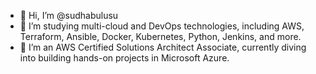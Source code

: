 - 👋 Hi, I’m @sudhabulusu
- 👀 I’m studying multi-cloud and DevOps technologies, including AWS, Terraform, Ansible, Docker, Kubernetes, Python, Jenkins, and more.
-  🌱 I’m an AWS Certified Solutions Architect Associate, currently diving into building hands-on projects in Microsoft Azure.

<!---
sudhabulusu/sudhabulusu is a ✨ special ✨ repository because its `README.md` (this file) appears on your GitHub profile.
You can click the Preview link to take a look at your changes.
--->
